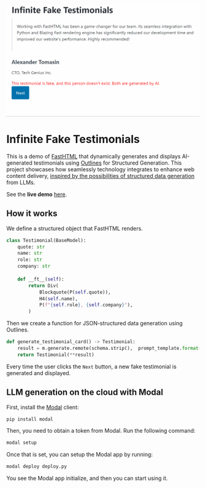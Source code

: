 ![testimonials](testimonials_short.gif)
# Infinite Fake Testimonials

This is a demo of [FastHTML](https://fastht.ml/) that dynamically generates and displays AI-generated testimonials using [Outlines](https://github.com/outlines-dev/outlines) for Structured Generation. This project showcases how seamlessly technology integrates to enhance web content delivery, [inspired by the possibilities of structured data generation](https://x.com/_scottcondron/status/1828801744853516777) from LLMs.

See the **live demo** [here](https://aastroza--outlines-app-get.modal.run/).

## How it works

We define a structured object that FastHTML renders.

```python
class Testimonial(BaseModel):
    quote: str
    name: str
    role: str
    company: str

    def __ft__(self):
        return Div(
            Blockquote(P(self.quote)),
            H4(self.name),
            P(f"{self.role}, {self.company}"),
        )
```

Then we create a function for JSON-structured data generation using Outlines.

```python
def generate_testimonial_card() -> Testimonial:
    result = m.generate.remote(schema.strip(),  prompt_template.format(schema=schema.strip(), examples=examples))
    return Testimonial(**result)
```

Every time the user clicks the `Next` button, a new fake testimonial is generated and displayed.

## LLM generation on the cloud with Modal

First, install the [Modal](https://modal.com/) client:

```bash
pip install modal
```

Then, you need to obtain a token from Modal. Run the following command:

```bash
modal setup
```

Once that is set, you can setup the Modal app by running:

```bash
modal deploy deploy.py
```

You see the Modal app initialize, and then you can start using it.